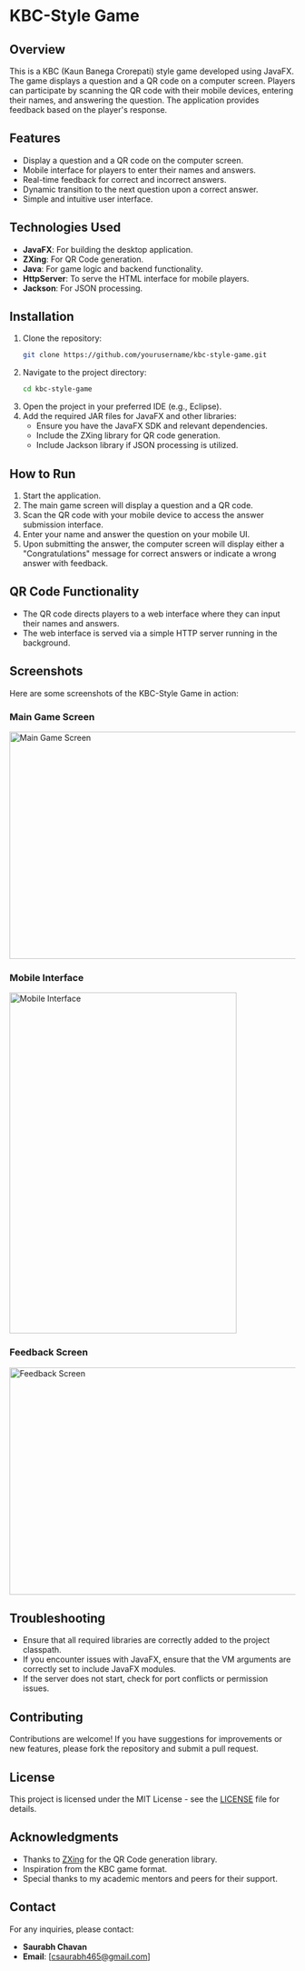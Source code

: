 
# KBC-Style Game

## Overview
This is a KBC (Kaun Banega Crorepati) style game developed using JavaFX. The game displays a question and a QR code on a computer screen. Players can participate by scanning the QR code with their mobile devices, entering their names, and answering the question. The application provides feedback based on the player's response.

## Features
- Display a question and a QR code on the computer screen.
- Mobile interface for players to enter their names and answers.
- Real-time feedback for correct and incorrect answers.
- Dynamic transition to the next question upon a correct answer.
- Simple and intuitive user interface.

## Technologies Used
- **JavaFX**: For building the desktop application.
- **ZXing**: For QR Code generation.
- **Java**: For game logic and backend functionality.
- **HttpServer**: To serve the HTML interface for mobile players.
- **Jackson**: For JSON processing.
  
## Installation
1. Clone the repository:
   ```bash
   git clone https://github.com/yourusername/kbc-style-game.git
   ```
2. Navigate to the project directory:
   ```bash
   cd kbc-style-game
   ```
3. Open the project in your preferred IDE (e.g., Eclipse).
4. Add the required JAR files for JavaFX and other libraries:
   - Ensure you have the JavaFX SDK and relevant dependencies.
   - Include the ZXing library for QR code generation.
   - Include Jackson library if JSON processing is utilized.

## How to Run
1. Start the application.
2. The main game screen will display a question and a QR code.
3. Scan the QR code with your mobile device to access the answer submission interface.
4. Enter your name and answer the question on your mobile UI.
5. Upon submitting the answer, the computer screen will display either a "Congratulations" message for correct answers or indicate a wrong answer with feedback.

## QR Code Functionality
- The QR code directs players to a web interface where they can input their names and answers.
- The web interface is served via a simple HTTP server running in the background.

## Screenshots
Here are some screenshots of the KBC-Style Game in action:

### Main Game Screen
<img src="https://github.com/user-attachments/assets/9259a89b-ede0-41a2-8275-66913f79049e" alt="Main Game Screen" width="600" height="400">

### Mobile Interface
<img src="https://github.com/user-attachments/assets/596ae613-16fc-4da3-a72a-cc9602dc0d50" alt="Mobile Interface" width="400" height="600">

### Feedback Screen
<img src="https://github.com/user-attachments/assets/2c6e807c-32f4-4f19-8c5d-5c7d044517ea" alt="Feedback Screen" width="600" height="400">

## Troubleshooting
- Ensure that all required libraries are correctly added to the project classpath.
- If you encounter issues with JavaFX, ensure that the VM arguments are correctly set to include JavaFX modules.
- If the server does not start, check for port conflicts or permission issues.

## Contributing
Contributions are welcome! If you have suggestions for improvements or new features, please fork the repository and submit a pull request.

## License
This project is licensed under the MIT License - see the [LICENSE](LICENSE) file for details.

## Acknowledgments
- Thanks to [ZXing](https://github.com/zxing/zxing) for the QR Code generation library.
- Inspiration from the KBC game format.
- Special thanks to my academic mentors and peers for their support.

## Contact
For any inquiries, please contact:
- **Saurabh Chavan**  
- **Email**: [csaurabh465@gmail.com]
